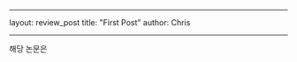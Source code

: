 

---
layout: review_post
title: "First Post"
author: Chris

---

해당 논문은 
<!--stackedit_data:
eyJoaXN0b3J5IjpbMTU4NDQwNDYzNF19
-->